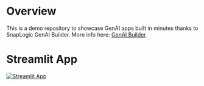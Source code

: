 # Overview
This is a demo repository to showcase GenAI apps built in minutes thanks to SnapLogic GenAI Builder.
More info here: [GenAI Builder](https://www.snaplogic.com/products/genai-builder)

# Streamlit App
[![Streamlit App](https://static.streamlit.io/badges/streamlit_badge_black_white.svg)](https://genaibuilder-summit.streamlit.app/)
